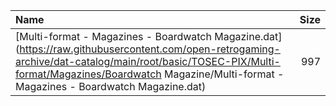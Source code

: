 |Name|Size|
|:---|---:|
|[Multi-format - Magazines - Boardwatch Magazine.dat](https://raw.githubusercontent.com/open-retrogaming-archive/dat-catalog/main/root/basic/TOSEC-PIX/Multi-format/Magazines/Boardwatch Magazine/Multi-format - Magazines - Boardwatch Magazine.dat)|997|
